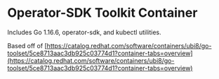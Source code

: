# Operator-SDK Toolkit Container

Includes Go 1.16.6, operator-sdk, and kubectl utilities.

Based off of [https://catalog.redhat.com/software/containers/ubi8/go-toolset/5ce8713aac3db925c03774d1?container-tabs=overview](https://catalog.redhat.com/software/containers/ubi8/go-toolset/5ce8713aac3db925c03774d1?container-tabs=overview)
